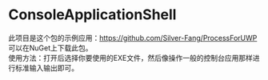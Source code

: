 # ConsoleApplicationShell
此项目是这个包的示例应用：https://github.com/Silver-Fang/ProcessForUWP  
可以在NuGet上下载此包。  
使用方法：打开后选择你要使用的EXE文件，然后像操作一般的控制台应用那样进行标准输入输出即可。
